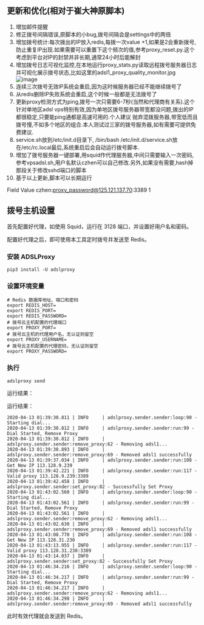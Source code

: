 ## 更新和优化(相对于崔大神原脚本)
1. 增加邮件提醒
2. 修正拨号间隔错误,原脚本的小bug,拨号间隔会是settings中的两倍
3. 增加拨号统计:每次拨出的IP放入redis,每拨一次value +1,如果是2会重新拨号,防止重复IP出现.如果需要可以重置下这个频次的值,参考proxy_reset.py.这个考虑到平台对IP的封禁并非长期,通常24小时后能解封
4. 增加拨号日志可视化监控,在本地运行proxy_stats.py读取远程拨号服务器日志并可视化展示拨号状态,比如这里的adsl1_proxy_quality_monitor.jpg
![image](https://raw.githubusercontent.com/chenxuzhen/AdslProxy/master/adsl1_proxy_quality_monitor.jpg)
5. 连续三次拨号无效IP系统会重启,因为这时候服务器已经不能继续拨号了
6. 从redis删除IP失败系统会重启,这个时候一般都是无法拨号了
7. 更新proxy检测方式为ping,拨号一次只需要6-7秒(当然和代理商有关系).这个针对单地区adsl vps特别有效,因为单地区拨号服务器带宽都没问题,拨出的IP都很稳定,只要能ping通都是高速可用的.个人建议
抛弃混拨服务器,带宽低而且拨号慢,不如多个地区的组合.本人测试过三家的拨号服务器,如有需要可提供免费建议.
8. service.sh放到/etc/init.d目录下, /bin/bash /etc/init.d/service.sh放在/etc/rc.local最后,系统重启后会自动运行拨号脚本.
9. 增加了拨号服务器一键部署,用squid作代理服务器,中间只需要输入一次密码,参考vpsadsl.sh,用户名默认czhen可以自己修改.另外,如果没有需要,hash掉那段关于修改sshd端口的脚本
10. 基于以上更新,脚本可以长期运行

Field                                     Value
czhen:proxy_password@125.121.137.70:3389  1

## 拨号主机设置

首先配置好代理，如使用 Squid，运行在 3128 端口，并设置好用户名和密码。

配置好代理之后，即可使用本工具定时拨号并发送至 Redis。

### 安装 ADSLProxy

```
pip3 install -U adslproxy
```

### 设置环境变量

```
# Redis 数据库地址、端口和密码
export REDIS_HOST=
export REDIS_PORT=
export REDIS_PASSWORD=
# 拨号云主机配置的代理端口
export PROXY_PORT=
# 拨号云主机的代理用户名，无认证则留空
export PROXY_USERNAME=
# 拨号云主机配置的代理密码，无认证则留空
export PROXY_PASSWORD=
```

### 执行

```
adslproxy send
```

运行结果：

运行结果：

```
2020-04-13 01:39:30.811 | INFO     | adslproxy.sender.sender:loop:90 - Starting dial...
2020-04-13 01:39:30.812 | INFO     | adslproxy.sender.sender:run:99 - Dial Started, Remove Proxy
2020-04-13 01:39:30.812 | INFO     | adslproxy.sender.sender:remove_proxy:62 - Removing adsl1...
2020-04-13 01:39:30.893 | INFO     | adslproxy.sender.sender:remove_proxy:69 - Removed adsl1 successfully
2020-04-13 01:39:37.034 | INFO     | adslproxy.sender.sender:run:108 - Get New IP 113.128.9.239
2020-04-13 01:39:42.221 | INFO     | adslproxy.sender.sender:run:117 - Valid proxy 113.128.9.239:3389
2020-04-13 01:39:42.458 | INFO     | adslproxy.sender.sender:set_proxy:82 - Successfully Set Proxy
2020-04-13 01:43:02.560 | INFO     | adslproxy.sender.sender:loop:90 - Starting dial...
2020-04-13 01:43:02.561 | INFO     | adslproxy.sender.sender:run:99 - Dial Started, Remove Proxy
2020-04-13 01:43:02.561 | INFO     | adslproxy.sender.sender:remove_proxy:62 - Removing adsl1...
2020-04-13 01:43:02.630 | INFO     | adslproxy.sender.sender:remove_proxy:69 - Removed adsl1 successfully
2020-04-13 01:43:08.770 | INFO     | adslproxy.sender.sender:run:108 - Get New IP 113.128.31.230
2020-04-13 01:43:13.955 | INFO     | adslproxy.sender.sender:run:117 - Valid proxy 113.128.31.230:3389
2020-04-13 01:43:14.037 | INFO     | adslproxy.sender.sender:set_proxy:82 - Successfully Set Proxy
2020-04-13 01:46:34.216 | INFO     | adslproxy.sender.sender:loop:90 - Starting dial...
2020-04-13 01:46:34.217 | INFO     | adslproxy.sender.sender:run:99 - Dial Started, Remove Proxy
2020-04-13 01:46:34.217 | INFO     | adslproxy.sender.sender:remove_proxy:62 - Removing adsl1...
2020-04-13 01:46:34.298 | INFO     | adslproxy.sender.sender:remove_proxy:69 - Removed adsl1 successfully
```

此时有效代理就会发送到 Redis。

